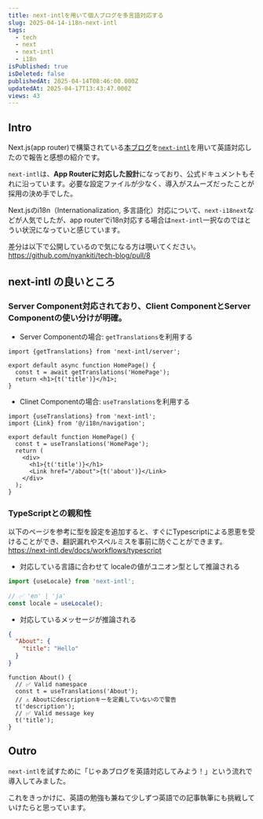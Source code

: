 ```yaml
---
title: next-intlを用いて個人ブログを多言語対応する
slug: 2025-04-14-i18n-next-intl
tags:
  - tech
  - next
  - next-intl
  - i18n
isPublished: true
isDeleted: false
publishedAt: 2025-04-14T08:46:00.000Z
updatedAt: 2025-04-17T13:43:47.000Z
views: 43
---
```


## Intro
Next.js(app router)で構築されている[本ブログ](https://sokes-nook.net)を[`next-intl`](https://next-intl.dev/)を用いて英語対応したので報告と感想の紹介です。

`next-intl`は、**App Routerに対応した設計**になっており、公式ドキュメントもそれに沿っています。必要な設定ファイルが少なく、導入がスムーズだったことが採用の決め手でした。

Next.jsのi18n（Internationalization, 多言語化）対応について、`next-i18next`などが人気でしたが、app routerでi18n対応する場合は`next-intl`一択なのではとうい状況になっていと感じています。

差分は以下で公開しているので気になる方は覗いてください。
https://github.com/nyankiti/tech-blog/pull/8


## next-intl の良いところ
### Server Component対応されており、Client ComponentとServer Componentの使い分けが明確。
- Server Componentの場合: `getTranslations`を利用する
```tsx:HomePage
import {getTranslations} from 'next-intl/server';
 
export default async function HomePage() {
  const t = await getTranslations('HomePage');
  return <h1>{t('title')}</h1>;
}
```

- Clinet Componentの場合: `useTranslations`を利用する
```tsx:HomePage
import {useTranslations} from 'next-intl';
import {Link} from '@/i18n/navigation';
 
export default function HomePage() {
  const t = useTranslations('HomePage');
  return (
    <div>
      <h1>{t('title')}</h1>
      <Link href="/about">{t('about')}</Link>
    </div>
  );
}
```

### TypeScriptとの親和性
以下のページを参考に型を設定を追加すると、すぐにTypescriptによる恩恵を受けることができ、翻訳漏れやスペルミスを事前に防ぐことができます。
https://next-intl.dev/docs/workflows/typescript

- 対応している言語に合わせて localeの値がユニオン型として推論される
```ts
import {useLocale} from 'next-intl';
 
// ✅ 'en' | 'ja'
const locale = useLocale();
```

- 対応しているメッセージが推論される
```json:messages.json
{
  "About": {
    "title": "Hello"
  }
}
```
```tsx:About.tsx
function About() {
  // ✅ Valid namespace
  const t = useTranslations('About');
  // ⚠️ Aboutにdescriptionキーを定義していないので警告
  t('description');
  // ✅ Valid message key
  t('title');
}
```


## Outro
`next-intl`を試すために「じゃあブログを英語対応してみよう！」という流れで導入してみました。

これをきっかけに、英語の勉強も兼ねて少しずつ英語での記事執筆にも挑戦していけたらと思っています。
